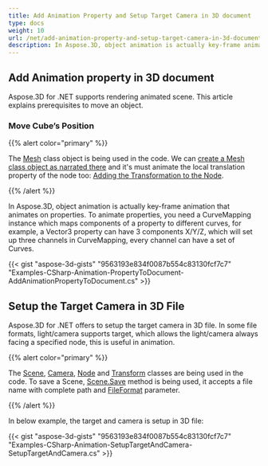 ```yaml
---
title: Add Animation Property and Setup Target Camera in 3D document
type: docs
weight: 10
url: /net/add-animation-property-and-setup-target-camera-in-3d-document/
description: In Aspose.3D, object animation is actually key-frame animation that animates on properties. To animate properties, you need a CurveMapping instance which maps components of a property to different curves, for example, a Vector3 property can have 3 components X/Y/Z, which will set up three channels in CurveMapping, every channel can have a set of Curves.
---
```


## **Add Animation property in 3D document**
Aspose.3D for .NET supports rendering animated scene. This article explains prerequisites to move an object.
### **Move Cube’s Position**
{{% alert color="primary" %}}

The [Mesh](https://reference.aspose.com/3d/net/aspose.threed.entities/mesh) class object is being used in the code. We can [create a Mesh class object as narrated there](/3d/net/create-and-read-an-existing-3d-scene/) and it's must animate the local translation property of the node too: [Adding the Transformation to the Node](/3d/net/adding-transformation-to-the-node/).

{{% /alert %}}

In Aspose.3D, object animation is actually key-frame animation that animates on properties. To animate properties, you need a CurveMapping instance which maps components of a property to different curves, for example, a Vector3 property can have 3 components X/Y/Z, which will set up three channels in CurveMapping, every channel can have a set of Curves.

{{< gist "aspose-3d-gists" "9563193e834f0087b554c83130fcf7c7" "Examples-CSharp-Animation-PropertyToDocument-AddAnimationPropertyToDocument.cs" >}}
## **Setup the Target Camera in 3D File**
Aspose.3D for .NET offers to setup the target camera in 3D file. In some file formats, light/camera supports target, which allows the light/camera always facing a specified node, this is useful in animation.

{{% alert color="primary" %}}

The [Scene](https://reference.aspose.com/3d/net/aspose.threed/scene), [Camera](https://reference.aspose.com/3d/net/aspose.threed.entities/camera), [Node](https://reference.aspose.com/3d/net/aspose.threed/node) and [Transform](https://reference.aspose.com/3d/net/aspose.threed/transform) classes are being used in the code. To save a Scene, [Scene.Save](https://reference.aspose.com/3d/net/aspose.threed/scene/methods/save) method is being used, it accepts a file name with complete path and [FileFormat](https://reference.aspose.com/3d/net/aspose.threed/fileformat) parameter.

{{% /alert %}}

In below example, the target and camera is setup in 3D file:

{{< gist "aspose-3d-gists" "9563193e834f0087b554c83130fcf7c7" "Examples-CSharp-Animation-SetupTargetAndCamera-SetupTargetAndCamera.cs" >}}
